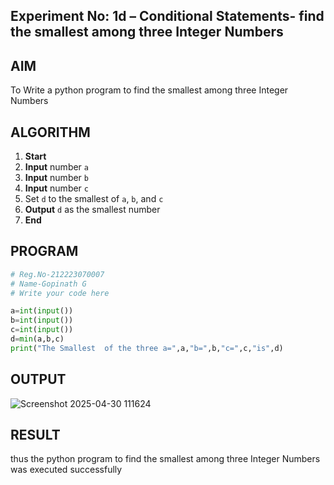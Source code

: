 ## Experiment No: 1d – Conditional Statements-  find the smallest among three Integer  Numbers

## AIM  
To Write a  python program to find the smallest among three Integer  Numbers
## ALGORITHM  


1. **Start**
2. **Input** number `a`
3. **Input** number `b`
4. **Input** number `c`
5. Set `d` to the smallest of `a`, `b`, and `c`
6. **Output** `d` as the smallest number
7. **End**


## PROGRAM
```python
# Reg.No-212223070007
# Name-Gopinath G
# Write your code here

a=int(input())
b=int(input())
c=int(input())
d=min(a,b,c)
print("The Smallest  of the three a=",a,"b=",b,"c=",c,"is",d)
```
## OUTPUT
![Screenshot 2025-04-30 111624](https://github.com/user-attachments/assets/dd5a0768-58d4-4419-8cd7-1dcaca730a90)


## RESULT
thus the  python program to find the smallest among three Integer  Numbers was executed successfully

